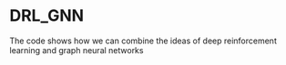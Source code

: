 # DRL_GNN
The code shows how we can combine the ideas of deep reinforcement learning and graph neural networks
